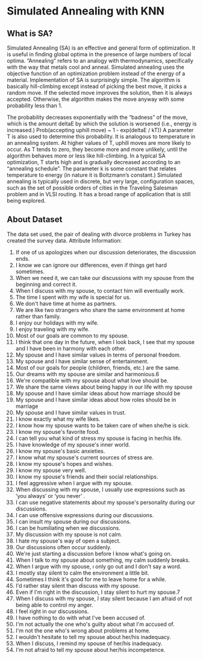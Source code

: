 
  # Simulated Annealing with KNN
## What is SA?
Simulated Annealing (SA) is an effective and general form of optimization. It is useful in finding global 
optima in the presence of large numbers of local optima. “Annealing” refers to an analogy with 
thermodynamics, specifically with the way that metals cool and anneal. Simulated annealing uses the 
objective function of an optimization problem instead of the energy of a material.
Implementation of SA is surprisingly simple. The algorithm is basically hill-climbing except instead of 
picking the best move, it picks a random move. If the selected move improves the solution, then it is 
always accepted. Otherwise, the algorithm makes the move anyway with some probability less than 1. 

The probability decreases exponentially with the “badness” of the move, which is the amount deltaE 
by which the solution is worsened (i.e., energy is increased.)
Prob(accepting uphill move) ~ 1 - exp(deltaE / kT))
A parameter T is also used to determine this probability. It is analogous to temperature in an annealing 
system. At higher values of T, uphill moves are more likely to occur. As T tends to zero, they become 
more and more unlikely, until the algorithm behaves more or less like hill-climbing. In a typical SA 
optimization, T starts high and is gradually decreased according to an “annealing schedule”. The 
parameter k is some constant that relates temperature to energy (in nature it is Boltzmann’s constant.)
Simulated annealing is typically used in discrete, but very large, configuration spaces, such as the set of 
possible orders of cities in the Traveling Salesman problem and in VLSI routing. It has a broad range of 
application that is still being explored.

## About Dataset
The data set used, the pair of dealing with divorce problems in Turkey has created the survey data.
Attribute Information:
1. If one of us apologizes when our discussion deteriorates, the discussion ends.
2. I know we can ignore our differences, even if things get hard sometimes.
3. When we need it, we can take our discussions with my spouse from the beginning and correct it.
4. When I discuss with my spouse, to contact him will eventually work.
5. The time I spent with my wife is special for us.
6. We don't have time at home as partners.
7. We are like two strangers who share the same environment at home rather than family.
8. I enjoy our holidays with my wife.
9. I enjoy traveling with my wife.
10. Most of our goals are common to my spouse.
11. I think that one day in the future, when I look back, I see that my spouse and I have been in harmony 
with each other.
12. My spouse and I have similar values in terms of personal freedom.
13. My spouse and I have similar sense of entertainment.
14. Most of our goals for people (children, friends, etc.) are the same.
15. Our dreams with my spouse are similar and harmonious.6
16. We're compatible with my spouse about what love should be.
17. We share the same views about being happy in our life with my spouse
18. My spouse and I have similar ideas about how marriage should be
19. My spouse and I have similar ideas about how roles should be in marriage
20. My spouse and I have similar values in trust.
21. I know exactly what my wife likes.
22. I know how my spouse wants to be taken care of when she/he is sick.
23. I know my spouse's favorite food.
24. I can tell you what kind of stress my spouse is facing in her/his life.
25. I have knowledge of my spouse's inner world.
26. I know my spouse's basic anxieties.
27. I know what my spouse's current sources of stress are.
28. I know my spouse's hopes and wishes.
29. I know my spouse very well.
30. I know my spouse's friends and their social relationships.
31. I feel aggressive when I argue with my spouse.
32. When discussing with my spouse, I usually use expressions such as ‘you always’ or ‘you never’ .
33. I can use negative statements about my spouse's personality during our discussions.
34. I can use offensive expressions during our discussions.
35. I can insult my spouse during our discussions.
36. I can be humiliating when we discussions.
37. My discussion with my spouse is not calm.
38. I hate my spouse's way of open a subject.
39. Our discussions often occur suddenly.
40. We're just starting a discussion before I know what's going on.
41. When I talk to my spouse about something, my calm suddenly breaks.
42. When I argue with my spouse, ı only go out and I don't say a word.
43. I mostly stay silent to calm the environment a little bit.
44. Sometimes I think it's good for me to leave home for a while.
45. I'd rather stay silent than discuss with my spouse.
46. Even if I'm right in the discussion, I stay silent to hurt my spouse.7
47. When I discuss with my spouse, I stay silent because I am afraid of not being able to control my 
anger.
48. I feel right in our discussions.
49. I have nothing to do with what I've been accused of.
50. I'm not actually the one who's guilty about what I'm accused of.
51. I'm not the one who's wrong about problems at home.
52. I wouldn't hesitate to tell my spouse about her/his inadequacy.
53. When I discuss, I remind my spouse of her/his inadequacy.
54. I'm not afraid to tell my spouse about her/his incompetence.

